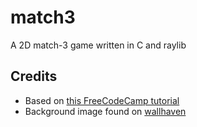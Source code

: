 # match3

 A 2D match-3 game written in C and raylib

## Credits

- Based on [this FreeCodeCamp tutorial](https://youtu.be/P7PMA3X1tf8?si=VhdXCoPHqO98TcAP)
- Background image found on [wallhaven](https://wallhaven.cc/w/28yqpg)


